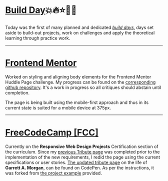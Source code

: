# [Build Day]():boom::fire::star::tada::balloon:
<!-- <iframe src="https://giphy.com/embed/MLZYKauKxeqKk" width="480" height="374" frameBorder="0" class="giphy-embed" allowFullScreen></iframe><p><a href="https://giphy.com/gifs/nba-free-agents-MLZYKauKxeqKk">via GIPHY</a></p> -->
 Today was the first of many planned and dedicated [_build days_](), days set aside to build-out projects, work on challenges and apply the theoretical learning through practice work.
<hr>

# [Frontend Mentor](https://frontendmentor.io)
Worked on styling and aligning body elements for the Frontend Mentor Huddle Page challenge. My progress can be found on the [corresponding github repository](https://bviengineer.github.io/frontendmentor.io-huddle-landing-page/index.html). It's a work in progress so all critiques should abstain until completion.

The page is being built using the mobile-first approach and thus in its current state is suited for a mobile device at 375px.
<hr>

# [FreeCodeCamp [FCC]](https:/freecodecamp.org)
Currently on the **Responsive Web Design Projects** Certification section of the curriculum. Since my [previous Tribute page](https://codepen.io/bvienigneer/full/GZwVEY) was completed prior to the implementation of the new requirements, I redid the page using the current specifications or user stories. [The updated tribute page](https://codepen.io/bvienigneer/full/pGdNxP) on the life of **Garrett A. Morgan**, can be found on CodePen. As per the instructions, it was forked from [the project example](https://codepen.io/freeCodeCamp/full/zNqgVx) provided.
